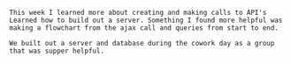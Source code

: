 	This week I learned more about creating and making calls to API's
	Learned how to build out a server. Something I found more helpful was making a flowchart from the ajax call and queries from start to end. 
	
	We built out a server and database during the cowork day as a group that was supper helpful.
